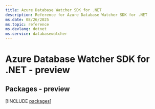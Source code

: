 ```yaml
---
title: Azure Database Watcher SDK for .NET
description: Reference for Azure Database Watcher SDK for .NET
ms.date: 08/26/2025
ms.topic: reference
ms.devlang: dotnet
ms.service: databasewatcher
---
```

# Azure Database Watcher SDK for .NET - preview
## Packages - preview
[!INCLUDE [packages](database-watcher-index.md)]
